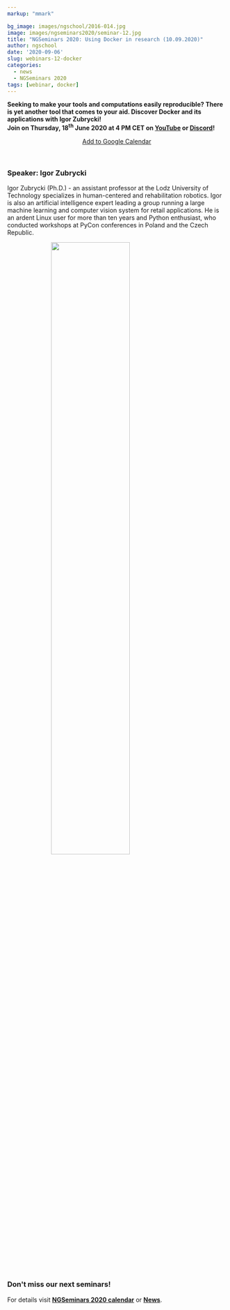 ```yaml
---
markup: "mmark"

bg_image: images/ngschool/2016-014.jpg
image: images/ngseminars2020/seminar-12.jpg
title: "NGSeminars 2020: Using Docker in research (10.09.2020)"
author: ngschool
date: '2020-09-06'
slug: webinars-12-docker
categories:
  - news
  - NGSeminars 2020
tags: [webinar, docker]
---
```


<b>Seeking to make your tools and computations easily reproducible? There is yet another tool that comes to your aid. Discover Docker and its applications with Igor Zubrycki!<br>
Join on Thursday, 18<sup>th</sup> June 2020 at 4 PM CET on <a href="https://www.youtube.com/NGSchoolEU" target="_blank">YouTube</a> or <a href="https://discord.gg/MhNeqwR" target="_blank">Discord</a>!</b>

<p style="text-align: center;"><a href="https://www.google.com/calendar/render?action=TEMPLATE&text=NGSeminar%3A+Docker&dates=20200910T140000Z%2F20200910T160000Z" target="_blank" class="btn btn-primary">Add to Google Calendar <i class="far fa-calendar-plus"></i></a></p>

<br>

### Speaker: Igor Zubrycki

Igor Zubrycki (Ph.D.) - an assistant professor at the Lodz University of Technology specializes in human-centered and rehabilitation robotics. Igor is also an artificial intelligence expert leading a group running a large machine learning and computer vision system for retail applications. He is an ardent Linux user for more than ten years and Python enthusiast, who conducted workshops at PyCon conferences in Poland and the Czech Republic.

<img src="/images/ngseminars2020/zubrycki-igor.jpg" style="width: 60%; display: block; margin-left: auto; margin-right: auto; ">

<br>

### Don't miss our next seminars!
For details visit **[NGSeminars 2020 calendar](/ngseminars2020)** or **[News](/post)**.
